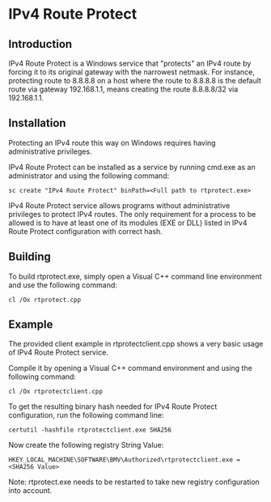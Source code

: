 # IPv4 Route Protect

## Introduction

IPv4 Route Protect is a Windows service that "protects" an IPv4 route by forcing it to its original gateway with the narrowest netmask. For instance, protecting route to 8.8.8.8 on a host where the route to 8.8.8.8 is the default route via gateway 192.168.1.1, means creating the route 8.8.8.8/32 via 192.168.1.1.

## Installation

Protecting an IPv4 route this way on Windows requires having administrative privileges.

IPv4 Route Protect can be installed as a service by running cmd.exe as an administrator and using the following command:
```
sc create "IPv4 Route Protect" binPath=<Full path to rtprotect.exe>
```

IPv4 Route Protect service allows programs without administrative privileges to protect IPv4 routes. The only requirement for a process to be allowed is to have at least one of its modules (EXE or DLL) listed in IPv4 Route Protect configuration with correct hash.

## Building

To build rtprotect.exe, simply open a Visual C++ command line environment and use the following command:
```
cl /Ox rtprotect.cpp
```

## Example

The provided client example in rtprotectclient.cpp shows a very basic usage of IPv4 Route Protect service.

Compile it by opening a Visual C++ command environment and using the following command:
```
cl /Ox rtprotectclient.cpp
```

To get the resulting binary hash needed for IPv4 Route Protect configuration, run the following command line:
```
certutil -hashfile rtprotectclient.exe SHA256
```

Now create the following registry String Value:
```
HKEY_LOCAL_MACHINE\SOFTWARE\BMV\Authorized\rtprotectclient.exe = <SHA256 Value>
```

Note: rtprotect.exe needs to be restarted to take new registry configuration into account.

